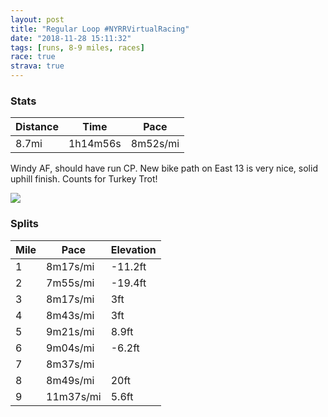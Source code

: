 ```yaml
---
layout: post
title: "Regular Loop #NYRRVirtualRacing"
date: "2018-11-28 15:11:32"
tags: [runs, 8-9 miles, races]
race: true
strava: true
---
```


### Stats

| Distance | Time | Pace |
|----------|------|------|
|8.7mi|1h14m56s|8m52s/mi|

Windy AF, should have run CP. New bike path on East 13 is very nice, solid uphill finish. Counts for Turkey Trot!

<img src='https://maps.googleapis.com/maps/api/staticmap?maptype=roadmap&path=enc:gwrwF|gqbM{DoD}@_H`DkL{C_Eb@aDnJkZE{CvGkBxKaKr{@nJh\nI`PnGvFlF`BdNs@~BbAnUw@pIx@pc@xEhZiArIbAxPzH`IzJ~PlHbOxDpQoEdNkFnCx@`TcBfIuB^oFaF_DtByTkCw@}EmDkBwCv@oApCcRqCkEeGk@gJaFiBevBiSiA}K`B{b@b^_iAtBuKwCoG&key=AIzaSyC1MId7bFpkLXNAaYhBSTb8jLyiSqzbDtM&size=800x800&markers=color:yellow|label:S|40.73348,-73.98543&markers=color:green|label:F|40.73372999999998,-73.98658999999996'>

### Splits

| Mile | Pace | Elevation |
|------|------|-----------|
|1|8m17s/mi|-11.2ft|
|2|7m55s/mi|-19.4ft|
|3|8m17s/mi|3ft|
|4|8m43s/mi|3ft|
|5|9m21s/mi|8.9ft|
|6|9m04s/mi|-6.2ft|
|7|8m37s/mi||
|8|8m49s/mi|20ft|
|9|11m37s/mi|5.6ft|
